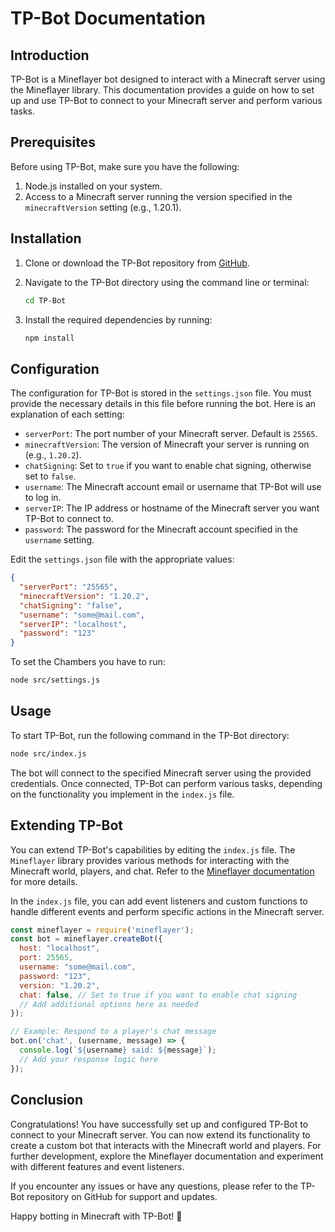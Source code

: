 # TP-Bot Documentation

## Introduction

TP-Bot is a Mineflayer bot designed to interact with a Minecraft server using the Mineflayer library. This documentation provides a guide on how to set up and use TP-Bot to connect to your Minecraft server and perform various tasks.

## Prerequisites

Before using TP-Bot, make sure you have the following:

1. Node.js installed on your system.
2. Access to a Minecraft server running the version specified in the `minecraftVersion` setting (e.g., 1.20.1).

## Installation

1. Clone or download the TP-Bot repository from [GitHub](https://github.com/yourusername/tp-bot-reloaded).

2. Navigate to the TP-Bot directory using the command line or terminal:

   ```bash
   cd TP-Bot
   ```

3. Install the required dependencies by running:

   ```bash
   npm install
   ```

## Configuration

The configuration for TP-Bot is stored in the `settings.json` file. You must provide the necessary details in this file before running the bot. Here is an explanation of each setting:

- `serverPort`: The port number of your Minecraft server. Default is `25565`.
- `minecraftVersion`: The version of Minecraft your server is running on (e.g., `1.20.2`).
- `chatSigning`: Set to `true` if you want to enable chat signing, otherwise set to `false`.
- `username`: The Minecraft account email or username that TP-Bot will use to log in.
- `serverIP`: The IP address or hostname of the Minecraft server you want TP-Bot to connect to.
- `password`: The password for the Minecraft account specified in the `username` setting.

Edit the `settings.json` file with the appropriate values:

```json
{
  "serverPort": "25565",
  "minecraftVersion": "1.20.2",
  "chatSigning": "false",
  "username": "some@mail.com",
  "serverIP": "localhost",
  "password": "123"
}
```
To set the Chambers you have to run:
```bash
node src/settings.js
```

## Usage

To start TP-Bot, run the following command in the TP-Bot directory:

```bash
node src/index.js
```

The bot will connect to the specified Minecraft server using the provided credentials. Once connected, TP-Bot can perform various tasks, depending on the functionality you implement in the `index.js` file.

## Extending TP-Bot

You can extend TP-Bot's capabilities by editing the `index.js` file. The `Mineflayer` library provides various methods for interacting with the Minecraft world, players, and chat. Refer to the [Mineflayer documentation](https://github.com/PrismarineJS/mineflayer) for more details.

In the `index.js` file, you can add event listeners and custom functions to handle different events and perform specific actions in the Minecraft server.

```javascript
const mineflayer = require('mineflayer');
const bot = mineflayer.createBot({
  host: "localhost",
  port: 25565,
  username: "some@mail.com",
  password: "123",
  version: "1.20.2",
  chat: false, // Set to true if you want to enable chat signing
  // Add additional options here as needed
});

// Example: Respond to a player's chat message
bot.on('chat', (username, message) => {
  console.log(`${username} said: ${message}`);
  // Add your response logic here
});
```

## Conclusion

Congratulations! You have successfully set up and configured TP-Bot to connect to your Minecraft server. You can now extend its functionality to create a custom bot that interacts with the Minecraft world and players. For further development, explore the Mineflayer documentation and experiment with different features and event listeners.

If you encounter any issues or have any questions, please refer to the TP-Bot repository on GitHub for support and updates.

Happy botting in Minecraft with TP-Bot! 🚀
